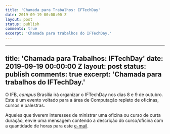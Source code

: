 ```yaml
---
title: 'Chamada para Trabalhos: IFTechDay'
date: 2019-09-19 00:00:00 Z
layout: post
status: publish
comments: true
excerpt: 'Chamada para trabalhos do IFTechDay.'
---
```


---
title: 'Chamada para Trabalhos: IFTechDay'
date: 2019-09-19 00:00:00 Z
layout: post
status: publish
comments: true
excerpt: 'Chamada para trabalhos do IFTechDay.'
---

O IFB, *campus* Brasília irá organizar o IFTechDay nos dias 8 e 9 de outubro. Este é um evento voltado para a área de Computação repleto de oficinas, cursos e palestras.

Aqueles que tiverem interesses de ministrar uma oficina ou curso de curta duração, envie uma mensagem contendo a descrição do curso/oficina com a quantidade de horas para este [e-mail](mailto:daniel.nunes@ifb.edu.br).

